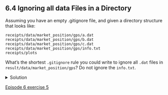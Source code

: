 
## 6.4 Ignoring all data Files in a Directory

Assuming you have an empty .gitignore file, and given a directory structure that looks like:

```console
receipts/data/market_position/gps/a.dat
receipts/data/market_position/gps/b.dat
receipts/data/market_position/gps/c.dat
receipts/data/market_position/gps/info.txt
receipts/plots
```

What’s the shortest ```.gitignore``` rule you could write to ignore all ```.dat``` files in ```result/data/market_position/gps```? Do not ignore the ```info.txt```.


<details>
  <summary>
Solution
  </summary>

  <p>
Appending <code>receipts/data/market_position/gps/*.dat</code> will match every file in <code>receipts/data/market_position/gps</code> that ends with <code>.dat</code>. The file <code>receipts/data/market_position/gps/info.txt</code> will not be ignored.
  </p>
      
</details>

[Episode 6 exercise 5](episode6_ex5.md)
